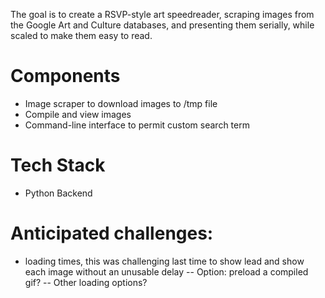 The goal is to create a RSVP-style art speedreader, scraping images from the Google Art and Culture databases, and presenting them serially, while scaled to make them easy to read. 

# Components
- Image scraper to download images to /tmp file
- Compile and view images
- Command-line interface to permit custom search term 

# Tech Stack
- Python Backend

# Anticipated challenges:
- loading times, this was challenging last time to show lead and show each image without an unusable delay
-- Option: preload a compiled gif?
-- Other loading options?